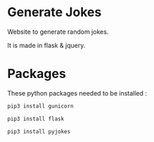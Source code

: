 # Generate Jokes
<p>Website to generate random jokes.</p>
<p>It is made in flask & jquery.</p>

# Packages
These python packages needed to be installed :
```cmd
pip3 install gunicorn
```
```cmd
pip3 install flask
```
```cmd
pip3 install pyjokes
```